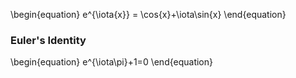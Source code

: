 \begin{equation}
e^{\iota{x}} = \cos{x}+\iota\sin{x}
\end{equation}

### Euler's Identity

\begin{equation}
e^{\iota\pi}+1=0
\end{equation}
